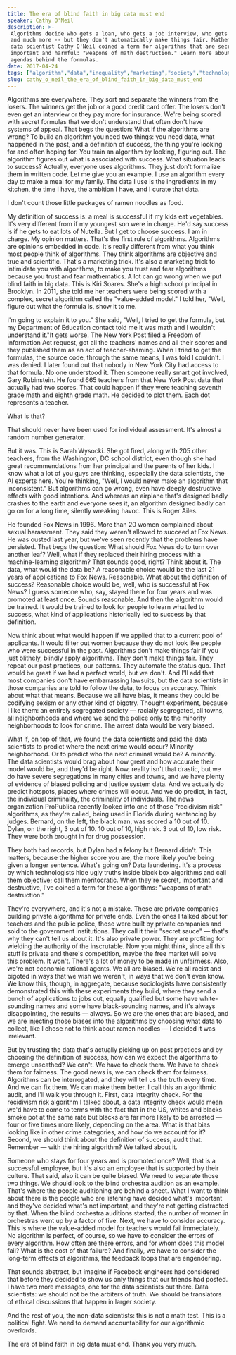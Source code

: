 ```yaml
---
title: The era of blind faith in big data must end
speaker: Cathy O'Neil
description: >-
 Algorithms decide who gets a loan, who gets a job interview, who gets insurance
 and much more -- but they don't automatically make things fair. Mathematician and
 data scientist Cathy O'Neil coined a term for algorithms that are secret,
 important and harmful: "weapons of math destruction." Learn more about the hidden
 agendas behind the formulas.
date: 2017-04-24
tags: ["algorithm","data","inequality","marketing","society","technology"]
slug: cathy_o_neil_the_era_of_blind_faith_in_big_data_must_end
---
```


Algorithms are everywhere. They sort and separate the winners from the losers. The winners
get the job or a good credit card offer. The losers don't even get an interview or they
pay more for insurance. We're being scored with secret formulas that we don't understand
that often don't have systems of appeal. That begs the question: What if the algorithms
are wrong? To build an algorithm you need two things: you need data, what happened in the
past, and a definition of success, the thing you're looking for and often hoping for. You
train an algorithm by looking, figuring out. The algorithm figures out what is associated
with success. What situation leads to success? Actually, everyone uses algorithms. They
just don't formalize them in written code. Let me give you an example. I use an algorithm
every day to make a meal for my family. The data I use is the ingredients in my kitchen,
the time I have, the ambition I have, and I curate that data.

I don't count those little packages of ramen noodles as food.

My definition of success is: a meal is successful if my kids eat vegetables. It's very
different from if my youngest son were in charge. He'd say success is if he gets to eat
lots of Nutella. But I get to choose success. I am in charge. My opinion matters. That's
the first rule of algorithms. Algorithms are opinions embedded in code. It's really
different from what you think most people think of algorithms. They think algorithms are
objective and true and scientific. That's a marketing trick. It's also a marketing trick
to intimidate you with algorithms, to make you trust and fear algorithms because you trust
and fear mathematics. A lot can go wrong when we put blind faith in big data. This is Kiri
Soares. She's a high school principal in Brooklyn. In 2011, she told me her teachers were
being scored with a complex, secret algorithm called the "value-added model." I told her,
"Well, figure out what the formula is, show it to me.

I'm going to explain it to you." She said, "Well, I tried to get the formula, but my
Department of Education contact told me it was math and I wouldn't understand it."It gets
worse. The New York Post filed a Freedom of Information Act request, got all the teachers'
names and all their scores and they published them as an act of teacher-shaming. When I
tried to get the formulas, the source code, through the same means, I was told I couldn't.
I was denied. I later found out that nobody in New York City had access to that formula.
No one understood it. Then someone really smart got involved, Gary Rubinstein. He found
665 teachers from that New York Post data that actually had two scores. That could happen
if they were teaching seventh grade math and eighth grade math. He decided to plot them.
Each dot represents a teacher.

What is that?

That should never have been used for individual assessment. It's almost a random number
generator.

But it was. This is Sarah Wysocki. She got fired, along with 205 other teachers, from the
Washington, DC school district, even though she had great recommendations from her
principal and the parents of her kids. I know what a lot of you guys are thinking,
especially the data scientists, the AI experts here. You're thinking, "Well, I would never
make an algorithm that inconsistent." But algorithms can go wrong, even have deeply
destructive effects with good intentions. And whereas an airplane that's designed badly
crashes to the earth and everyone sees it, an algorithm designed badly can go on for a
long time, silently wreaking havoc. This is Roger Ailes.

He founded Fox News in 1996. More than 20 women complained about sexual harassment. They
said they weren't allowed to succeed at Fox News. He was ousted last year, but we've seen
recently that the problems have persisted. That begs the question: What should Fox News do
to turn over another leaf? Well, what if they replaced their hiring process with a
machine-learning algorithm? That sounds good, right? Think about it. The data, what would
the data be? A reasonable choice would be the last 21 years of applications to Fox News.
Reasonable. What about the definition of success? Reasonable choice would be, well, who is
successful at Fox News? I guess someone who, say, stayed there for four years and was
promoted at least once. Sounds reasonable. And then the algorithm would be trained. It
would be trained to look for people to learn what led to success, what kind of
applications historically led to success by that definition.

Now think about what would happen if we applied that to a current pool of applicants. It
would filter out women because they do not look like people who were successful in the
past. Algorithms don't make things fair if you just blithely, blindly apply algorithms.
They don't make things fair. They repeat our past practices, our patterns. They automate
the status quo. That would be great if we had a perfect world, but we don't. And I'll add
that most companies don't have embarrassing lawsuits, but the data scientists in those
companies are told to follow the data, to focus on accuracy. Think about what that means.
Because we all have bias, it means they could be codifying sexism or any other kind of
bigotry. Thought experiment, because I like them: an entirely segregated society — racially
segregated, all towns, all neighborhoods and where we send the police only to the minority
neighborhoods to look for crime. The arrest data would be very biased.

What if, on top of that, we found the data scientists and paid the data scientists to
predict where the next crime would occur? Minority neighborhood. Or to predict who the
next criminal would be? A minority. The data scientists would brag about how great and how
accurate their model would be, and they'd be right. Now, reality isn't that drastic, but we
do have severe segregations in many cities and towns, and we have plenty of evidence of
biased policing and justice system data. And we actually do predict hotspots, places where
crimes will occur. And we do predict, in fact, the individual criminality, the criminality
of individuals. The news organization ProPublica recently looked into one of those
"recidivism risk" algorithms, as they're called, being used in Florida during sentencing
by judges. Bernard, on the left, the black man, was scored a 10 out of 10. Dylan, on the
right, 3 out of 10. 10 out of 10, high risk. 3 out of 10, low risk. They were both brought
in for drug possession.

They both had records, but Dylan had a felony but Bernard didn't. This matters, because
the higher score you are, the more likely you're being given a longer sentence. What's
going on? Data laundering. It's a process by which technologists hide ugly truths inside
black box algorithms and call them objective; call them meritocratic. When they're secret,
important and destructive, I've coined a term for these algorithms: "weapons of math
destruction."

They're everywhere, and it's not a mistake. These are private companies building private
algorithms for private ends. Even the ones I talked about for teachers and the public
police, those were built by private companies and sold to the government institutions.
They call it their "secret sauce" — that's why they can't tell us about it. It's also
private power. They are profiting for wielding the authority of the inscrutable. Now you
might think, since all this stuff is private and there's competition, maybe the free
market will solve this problem. It won't. There's a lot of money to be made in
unfairness. Also, we're not economic rational agents. We all are biased. We're all racist
and bigoted in ways that we wish we weren't, in ways that we don't even know. We know
this, though, in aggregate, because sociologists have consistently demonstrated this with
these experiments they build, where they send a bunch of applications to jobs out, equally
qualified but some have white-sounding names and some have black-sounding names, and it's
always disappointing, the results — always. So we are the ones that are biased, and we are
injecting those biases into the algorithms by choosing what data to collect, like I chose
not to think about ramen noodles — I decided it was irrelevant.

But by trusting the data that's actually picking up on past practices and by choosing the
definition of success, how can we expect the algorithms to emerge unscathed? We can't. We
have to check them. We have to check them for fairness. The good news is, we can check them
for fairness. Algorithms can be interrogated, and they will tell us the truth every time.
And we can fix them. We can make them better. I call this an algorithmic audit, and I'll
walk you through it. First, data integrity check. For the recidivism risk algorithm I
talked about, a data integrity check would mean we'd have to come to terms with the fact
that in the US, whites and blacks smoke pot at the same rate but blacks are far more
likely to be arrested — four or five times more likely, depending on the area. What is
that bias looking like in other crime categories, and how do we account for it? Second, we
should think about the definition of success, audit that. Remember — with the hiring
algorithm? We talked about it.

Someone who stays for four years and is promoted once? Well, that is a successful
employee, but it's also an employee that is supported by their culture. That said, also it
can be quite biased. We need to separate those two things. We should look to the blind
orchestra audition as an example. That's where the people auditioning are behind a sheet.
What I want to think about there is the people who are listening have decided what's
important and they've decided what's not important, and they're not getting distracted by
that. When the blind orchestra auditions started, the number of women in orchestras went
up by a factor of five. Next, we have to consider accuracy. This is where the value-added
model for teachers would fail immediately. No algorithm is perfect, of course, so we have
to consider the errors of every algorithm. How often are there errors, and for whom does
this model fail? What is the cost of that failure? And finally, we have to consider the
long-term effects of algorithms, the feedback loops that are engendering.

That sounds abstract, but imagine if Facebook engineers had considered that before they
decided to show us only things that our friends had posted. I have two more messages, one
for the data scientists out there. Data scientists: we should not be the arbiters of
truth. We should be translators of ethical discussions that happen in larger
society.

And the rest of you, the non-data scientists: this is not a math test. This is a political
fight. We need to demand accountability for our algorithmic overlords.

The era of blind faith in big data must end. Thank you very much.

<!--
ad_duration=3.33
comment_count=52
event="TED2017"
external_start_time=0
has_talk_citation=0
intro_duration=11.82
is_subtitle_required="False"
is_talk_featured="True"
language="en"
language_swap="False"
native_language="en"
number_of_related_talks=6
number_of_speakers=1
number_of_subtitled_videos=23
number_of_tags=6
number_of_talk_download_languages=23
number_of_talk_more_resources=1
number_of_talk_recommendations=1
number_of_talks_take_actions=3
post_ad_duration=0.83
published_timestamp="2017-08-22 14:45:41"
recording_date="2017-04-24"
speaker_description="Mathematician, data scientist"
speaker_is_published=1
speaker_name="Cathy O'Neil"
talk_name="The era of blind faith in big data must end"
talk_recommendations_blurb="Further reading curated by Cathy O'Neil."
talks_tags=["algorithm","data","inequality","marketing","society","technology"]
url_audio="https://download.ted.com/talks/CathyONeil_2017.mp3?apikey=acme-roadrunner"
url_photo_speaker="https://pe.tedcdn.com/images/ted/33ae6a98d5fd0324eee148291528acd11b168249_254x191.jpg"
url_photo_talk="https://s3.amazonaws.com/talkstar-photos/uploads/cc1dd9ad-abcf-4c05-8bda-05433f7c9a5d/CathyONeil_2017-embed.jpg"
url_webpage="https://www.ted.com/talks/cathy_o_neil_the_era_of_blind_faith_in_big_data_must_end"
video_type_name="TED Stage Talk"
-->
